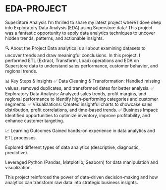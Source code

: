 # EDA-PROJECT
SuperStore Analysis
I’m thrilled to share my latest project where I dove deep into Exploratory Data Analysis (EDA) using Superstore data! This project was a fantastic opportunity to apply data analytics techniques to uncover hidden trends, patterns, and actionable insights.

🔍 About the Project
Data analytics is all about examining datasets to uncover trends and draw meaningful conclusions. In this project, I performed ETL (Extract, Transform, Load) operations and EDA on Superstore data to understand sales performance, customer behavior, and regional trends.

📊 Key Steps & Insights
✅ Data Cleaning & Transformation: Handled missing values, removed duplicates, and transformed dates for better analysis.
✅ Exploratory Data Analysis: Analyzed sales trends, profit margins, and regional performance to identify high-performing categories and customer segments.
✅ Visualizations: Created insightful charts to showcase sales distribution, profit correlations, and time-based trends.
✅ Business Impact: Identified opportunities to optimize inventory, improve profitability, and enhance customer targeting.

📈 Learning Outcomes
Gained hands-on experience in data analytics and ETL processes.

Explored different types of data analytics (descriptive, diagnostic, predictive).

Leveraged Python (Pandas, Matplotlib, Seaborn) for data manipulation and visualization.

This project reinforced the power of data-driven decision-making and how analytics can transform raw data into strategic business insights.

